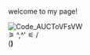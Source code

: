 welcome to my page!

 ![Code_AUCToVFsVW](https://github.com/user-attachments/assets/17d09be2-7046-4214-873b-c9ce292239d3)  
 ⚞ ^,^' ⚟
   / \
  (__)__

